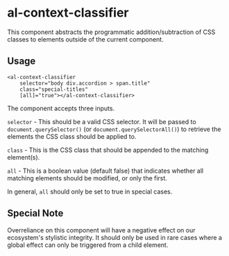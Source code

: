 # al-context-classifier

This component abstracts the programmatic addition/subtraction of CSS classes to elements outside of the 
current component.

## Usage

```
<al-context-classifier
    selector="body div.accordion > span.title"
    class="special-titles"
    [all]="true"></al-context-classifier>
```

The component accepts three inputs.

`selector` - This should be a valid CSS selector.  It will be passed to `document.querySelector()` (or `document.querySelectorAll()`)
to retrieve the elements the CSS class should be applied to.

`class` - This is the CSS class that should be appended to the matching element(s).

`all` - This is a boolean value (default false) that indicates whether all matching elements should be modified,
            or only the first.

In general, `all` should only be set to true in special cases.

## Special Note

Overreliance on this component will have a negative effect on our ecosystem's stylistic integrity.  It should
only be used in rare cases where a global effect can only be triggered from a child element.
